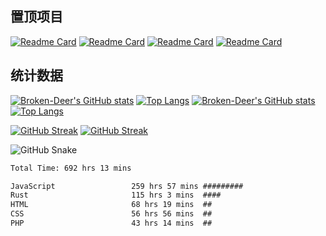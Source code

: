 ## 置顶项目

[![Readme Card](https://github-readme-stats.vercel.app/api/pin/?username=Broken-Deer&repo=magical-launcher&theme=default&locale=cn)](https://github.com/Broken-Deer/magical-launcher#gh-light-mode-only) [![Readme Card](https://github-readme-stats.vercel.app/api/pin/?username=Broken-Deer&repo=magical-launcher-core&theme=default&locale=cn)](https://github.com/Broken-Deer/magical-launcher-core#gh-light-mode-only)
[![Readme Card](https://github-readme-stats.vercel.app/api/pin/?username=Broken-Deer&repo=magical-launcher&theme=dark&hide_border=true&locale=cn)](https://github.com/Broken-Deer/magical-launcher#gh-dark-mode-only) [![Readme Card](https://github-readme-stats.vercel.app/api/pin/?username=Broken-Deer&repo=magical-launcher-core&theme=dark&hide_border=true&locale=cn)](https://github.com/Broken-Deer/magical-launcher-core#gh-dark-mode-only)

## 统计数据

[![Broken-Deer's GitHub stats](https://github-readme-stats.vercel.app/api?username=Broken-Deer&locale=cn&hide_border=true&theme=default#gh-light-mode-only)](https://github.com/Broken-Deer#gh-light-mode-only) [![Top Langs](https://github-readme-stats.vercel.app/api/top-langs/?username=Broken-Deer&layout=compact&locale=cn&hide_border=true&theme=default)](https://github.com/Broken-Deer#gh-light-mode-only)
[![Broken-Deer's GitHub stats](https://github-readme-stats.vercel.app/api?username=Broken-Deer&locale=cn&hide_border=true&theme=dark)](https://github.com/Broken-Deer#gh-dark-mode-only)[![Top Langs](https://github-readme-stats.vercel.app/api/top-langs/?username=Broken-Deer&layout=compact&locale=cn&hide_border=true&theme=dark)](https://github.com/Broken-Deer#gh-dark-mode-only)

[![GitHub Streak](https://streak-stats.demolab.com/?user=Broken-Deer&theme=default&locale=cn&hide_border=true)](https://git.io/streak-stats#gh-light-mode-only)
[![GitHub Streak](https://streak-stats.demolab.com/?user=Broken-Deer&theme=dark&hide_border=true&locale=cn)](https://git.io/streak-stats#gh-dark-mode-only)

![GitHub Snake](https://cdn.jsdelivr.net/gh/Broken-Deer/Broken-Deer/assets/github-contribution-grid-snake.svg)

<!--START_SECTION:waka-->

```txt
Total Time: 692 hrs 13 mins

JavaScript                 259 hrs 57 mins #########                   37.55 %
Rust                       115 hrs 3 mins  ####                        16.62 %
HTML                       68 hrs 19 mins  ##                          09.87 %
CSS                        56 hrs 56 mins  ##                          08.23 %
PHP                        43 hrs 14 mins  ##                          06.25 %
```

<!--END_SECTION:waka-->
